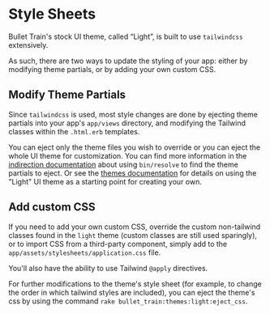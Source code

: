 # Style Sheets
Bullet Train's stock UI theme, called “Light”, is built to use `tailwindcss` extensively.

As such, there are two ways to update the styling of your app: either by modifying theme partials, or by adding your own custom CSS.

## Modify Theme Partials

Since `tailwindcss` is used, most style changes are done by ejecting theme partials into your app's `app/views` directory, and modifying the Tailwind classes within the `.html.erb` templates.

You can eject only the theme files you wish to override or you can eject the whole UI theme for customization. You can find more information in the [indirection documentation](indirection) about using `bin/resolve` to find the theme partials to eject. Or see the [themes documentation](themes) for details on using the "Light" UI theme as a starting point for creating your own.

## Add custom CSS 

If you need to add your own custom CSS, override the custom non-tailwind classes found in the `light` theme (custom classes are still used sparingly), or to import CSS from a third-party component, simply add to the `app/assets/stylesheets/application.css` file.

You'll also have the ability to use Tailwind `@apply` directives.

For further modifications to the theme's style sheet (for example, to change the order in which tailwind styles are included), you can eject the theme's css by using the command `rake bullet_train:themes:light:eject_css`.